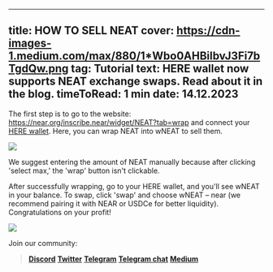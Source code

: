 -----
title: HOW TO SELL NEAT
cover: https://cdn-images-1.medium.com/max/880/1*Wbo0AHBiIbvJ3Fi7bTgdQw.png
tag: Tutorial
text: HERE wallet now supports NEAT exchange swaps. Read about it in the blog.
timeToRead: 1 min
date: 14.12.2023
-----


The first step is to go to the website: https://near.org/inscribe.near/widget/NEAT?tab=wrap and connect your [HERE wallet](https://download.herewallet.app/site). Here, you can wrap NEAT into wNEAT to sell them.

![](https://cdn-images-1.medium.com/max/880/1*n2EBrPiA0rUkZep3du3NaQ.png)

We suggest entering the amount of NEAT manually because after clicking 'select max,' the 'wrap' button isn't clickable.

After successfully wrapping, go to your HERE wallet, and you'll see wNEAT in your balance. To swap, click 'swap' and choose wNEAT – near (we recommend pairing it with NEAR or USDCe for better liquidity).
Congratulations on your profit!

![](https://cdn-images-1.medium.com/max/880/1*Qn6QzWrOyHH8PDZv_RG8yw.png)

Join our community:
> [**Discord**](https://discord.gg/AfB5cvtFXH)
> [**Twitter**](https://twitter.com/here_wallet)
> [**Telegram**](https://t.me/herewallet)
> [**Telegram chat**](https://t.me/herewalletchat)
> [**Medium**](https://medium.com/@nearhere)
